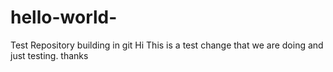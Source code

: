 # hello-world-
Test Repository building in git
Hi
This is a test change that we are doing and just testing.
thanks
